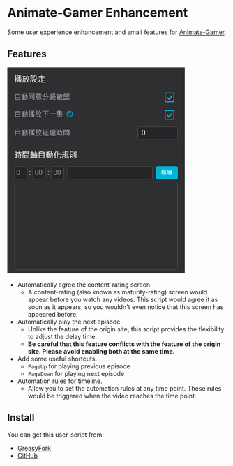 # Animate-Gamer Enhancement

Some user experience enhancement and small features for [Animate-Gamer](https://ani.gamer.com.tw/).

## Features

![Ui Preview](https://github.com/rod24574575/monorepo/raw/animate-gamer-enhancement-v1.1.1/packages/animate-gamer-enhancement/ui_preview.png)

- Automatically agree the content-rating screen.
  - A content-rating (also known as maturity-rating) screen would appear before you watch any videos. This script would agree it as soon as it appears, so you wouldn't even notice that this screen has appeared before.
- Automatically play the next episode.
  - Unlike the feature of the origin site, this script provides the flexibility to adjust the delay time.
  - **Be careful that this feature conflicts with the feature of the origin site. Please avoid enabling both at the same time.**
- Add some useful shortcuts.
  - `PageUp` for playing previous episode
  - `PageDown` for playing next episode
- Automation rules for timeline.
  - Allow you to set the automation rules at any time point. These rules would be triggered when the video reaches the time point.

## Install

You can get this user-script from:

- [GreasyFork](https://greasyfork.org/scripts/492674)
- [GitHub](https://github.com/rod24574575/monorepo/tree/main/packages/animate-gamer-enhancement)
